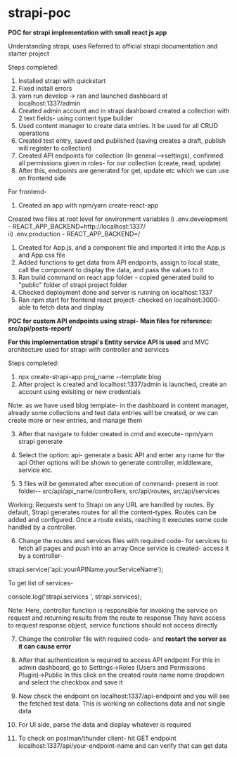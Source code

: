 # strapi-poc
**POC for strapi implementation with small react js app**

Understanding strapi, uses
Referred to official strapi documentation and starter project

Steps completed: 

1. Installed strapi with quickstart
2. Fixed install errors
3. yarn run develop -> ran and launched dashboard at localhost:1337/admin
4. Created admin account and in strapi dashboard created a collection with 2 text fields- using content type builder
5. Used content manager to create data entries. It be used for all CRUD operations
6. Created test entry, saved and published (saving creates a draft, publish will register to collection)
7. Created API endpoints for collection (In general-->settings), confirmed all permissions given in roles- for our collection (create, read, update)
8. After this, endpoints are generated for get, update etc which we can use on frontend side

For frontend- 
1. Created an app with npm/yarn create-react-app

Created two files at root level for environment variables 
i) .env.development - REACT_APP_BACKEND=http://localhost:1337/  
ii) .env.production - REACT_APP_BACKEND=/
 

1. Created for App.js, and a component file and imported it into the App.js and App.css file
7. Added functions to get data from API endpoints, assign to local state, call the component to display 
the data, and pass the values to it
3. Ran build command on react app folder - copied generated build to "public" folder of strapi project folder
4. Checked deployment done and server is running on localhost:1337
5. Ran npm start for frontend react project- checked on localhost:3000- able to fetch data and display



**POC for custom API endpoints using strapi-**
**Main files for reference: src/api/posts-report/**

**For this implementation strapi's Entity service API is used** and MVC architecture used for strapi with controller and services

Steps completed:
1. npx create-strapi-app proj_name --template blog
2. After project is created and localhost:1337/admin is launched, create an account using exisiting or new 
credentials 

Note: as we have used blog template- in the dashboard in content manager, already some collections and 
test data entries will be created, or we can create more or new entries, and manage them

3. After that navigate to folder created in cmd and execute-
npm/yarn strapi generate
4. Select the option: api- generate a basic API 
and enter any name for the api 
Other options will be shown to generate controller, middleware, service etc.

5. 3 files will be generated after execution of command- present in root folder-- src/api/api_name/controllers,
src/api/routes, src/api/services

Working: Requests sent to Strapi on any URL are handled by routes. By default, Strapi generates routes for all the 
content-types. Routes can be added and configured. Once a route exists, reaching it executes some code handled 
by a controller.

6. Change the routes and services files with required code- for services to fetch all pages and push into an array
Once service is created- access it by a controller-    

strapi.service('api::yourAPIName.yourServiceName');

To get list of services- 

console.log('strapi.services ', strapi.services);

Note: Here, controller function is responsible for invoking the service on request and returning results from the route to response
They have access to request response object, service functions should not access directly

7. Change the controller file with required code- and **restart the server as it can cause error** 
8. After that authentication is required to access API endpoint 
 For this in admin dashboard, go to Settings->Roles (Users and Permissions Plugin)->Public
 In this click on the created route name name dropdown and select the checkbox and save it

8. Now check the endpoint on localhost:1337/api-endpoint and you will see the fetched test data. This is working on collections data 
and not single data
9. For UI side, parse the data and display whatever is required 

10. To check on postman/thunder client- 
hit GET endpoint localhost:1337/api/your-endpoint-name and can verify that can get data
